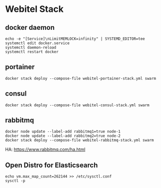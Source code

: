# Webitel Stack

## docker daemon

    echo -e "[Service]\nLimitMEMLOCK=infinity" | SYSTEMD_EDITOR=tee systemctl edit docker.service
    systemctl daemon-reload
    systemctl restart docker

## portainer

    docker stack deploy --compose-file webitel-portainer-stack.yml swarm

## consul

    docker stack deploy --compose-file webitel-consul-stack.yml swarm

## rabbitmq

    docker node update --label-add rabbitmq1=true node-1
    docker node update --label-add rabbitmq2=true node-2
    docker stack deploy --compose-file webitel-rabbitmq-stack.yml swarm

HA: https://www.rabbitmq.com/ha.html

## Open Distro for Elasticsearch

    echo vm.max_map_count=262144 >> /etc/sysctl.conf
    sysctl -p
